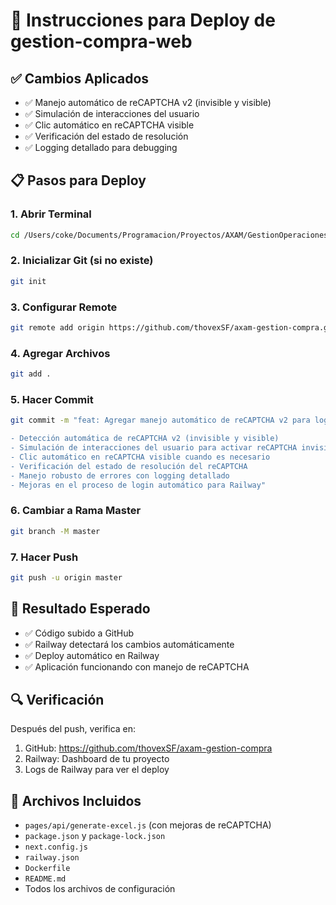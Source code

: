 # 🚀 Instrucciones para Deploy de gestion-compra-web

## ✅ Cambios Aplicados
- ✅ Manejo automático de reCAPTCHA v2 (invisible y visible)
- ✅ Simulación de interacciones del usuario
- ✅ Clic automático en reCAPTCHA visible
- ✅ Verificación del estado de resolución
- ✅ Logging detallado para debugging

## 📋 Pasos para Deploy

### 1. Abrir Terminal
```bash
cd /Users/coke/Documents/Programacion/Proyectos/AXAM/GestionOperaciones/gestion-compra-web
```

### 2. Inicializar Git (si no existe)
```bash
git init
```

### 3. Configurar Remote
```bash
git remote add origin https://github.com/thovexSF/axam-gestion-compra.git
```

### 4. Agregar Archivos
```bash
git add .
```

### 5. Hacer Commit
```bash
git commit -m "feat: Agregar manejo automático de reCAPTCHA v2 para login

- Detección automática de reCAPTCHA v2 (invisible y visible)
- Simulación de interacciones del usuario para activar reCAPTCHA invisible
- Clic automático en reCAPTCHA visible cuando es necesario
- Verificación del estado de resolución del reCAPTCHA
- Manejo robusto de errores con logging detallado
- Mejoras en el proceso de login automático para Railway"
```

### 6. Cambiar a Rama Master
```bash
git branch -M master
```

### 7. Hacer Push
```bash
git push -u origin master
```

## 🎯 Resultado Esperado
- ✅ Código subido a GitHub
- ✅ Railway detectará los cambios automáticamente
- ✅ Deploy automático en Railway
- ✅ Aplicación funcionando con manejo de reCAPTCHA

## 🔍 Verificación
Después del push, verifica en:
1. GitHub: https://github.com/thovexSF/axam-gestion-compra
2. Railway: Dashboard de tu proyecto
3. Logs de Railway para ver el deploy

## 📁 Archivos Incluidos
- `pages/api/generate-excel.js` (con mejoras de reCAPTCHA)
- `package.json` y `package-lock.json`
- `next.config.js`
- `railway.json`
- `Dockerfile`
- `README.md`
- Todos los archivos de configuración

